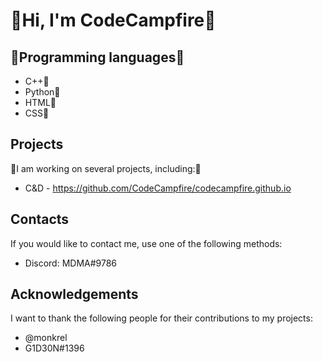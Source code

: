 <h1>👋Hi, I'm CodeCampfire👋</h1>

<h2>🌱Programming languages🌱</h2>

 - C++🎁<br>
 - Python🎁<br>
 - HTML🎁<br>
 - CSS🎁<br>
<h2>Projects</h2>
👀I am working on several projects, including:👀

 - C&D - https://github.com/CodeCampfire/codecampfire.github.io
<h2>Contacts</h2>
If you would like to contact me, use one of the following methods:


 - Discord: MDMA#9786

<h2>Acknowledgements</h2>
I want to thank the following people for their contributions to my projects:

 - @monkrel
 - G1D30N#1396
